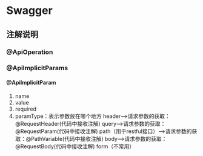 # Swagger

## 注解说明

### @ApiOperation

### @ApiImplicitParams

#### @ApiImplicitParam

1. name
2. value
3. required
4. paramType：表示参数放在哪个地方
       header-->请求参数的获取：@RequestHeader(代码中接收注解)
       query-->请求参数的获取：@RequestParam(代码中接收注解)
       path（用于restful接口）-->请求参数的获取：@PathVariable(代码中接收注解)
       body-->请求参数的获取：@RequestBody(代码中接收注解)
       form（不常用）

